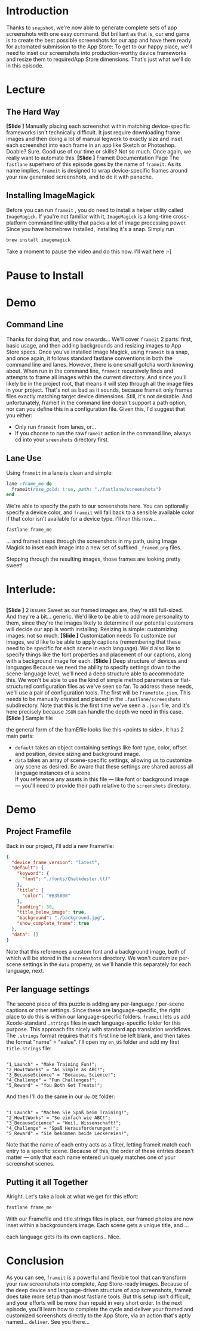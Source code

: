 # Introduction
<!-- 
2019.01.14
Tim,
This is a problematic episode. I'm hitting several issues with frameit that I'd like to confirm you also see
1. iPhone XR and XSMax aren't recognized
2. The framed files aren't resized as expected for direct App Store submission.

I'm submitting these issues to the fastlane team today, and will update this when I hear back from them.

One last thing: I'm concerned that this episode may be long. I don't see a great way to cut the material, and we can't split the episode, since we're already at our limit of 10. Any ideas *very* welcome :]
 -->
Thanks to `snapshot`, we're now able to generate complete sets of app screenshots with one easy command. 
But brilliant as that is, our end game is to create the best possible screenshots for our app and have them ready for automated submission to the App Store: To get to our happy place, we'll need to inset our screenshots into production-worthy device frameworks and resize them to  requiredApp Store dimensions. That's just what we'll do in this episode.
# Lecture
## The Hard Way
**[Slide ]** 
Manually placing each screenshot within matching device-specific frameworks isn't technically difficult. It just require downloading frame images and then doing a lot of manual legwork to exactly size and inset each screenshot into each frame in an app like Sketch or Photoshop. Doable? Sure. Good use of our time or skills? Not so much. Once again, we really want to automate this.
**[Slide ]** Frameit Documentation Page
The `fastlane` superhero of this episode goes by the name of `frameit`.  As its name implies, `frameit`  is designed to wrap device-specific frames around your raw generated screenshots, and to do it with panache.
## Installing ImageMagick
Before you can run `frameit` , you do need to install a helper utility called `ImageMagick`. If you're not familiar with it, `ImageMagick` is a long-time cross-platform command line utility that packs a lot of image processing power. Since you have homebrew installed, installing it's a snap. Simply run 
```bash
brew install imagemagick
```
Take a moment to pause the video and do this now.  I'll wait here :-]
# Pause to Install
# Demo
## Command Line
Thanks for doing that, and now onwards… 
We'll cover `frameit` 2 parts: first, basic usage, and then adding backgrounds and resizing images to App Store specs.
Once you've installed Image Magick, using `frameit` is a snap, and once again, it follows standard fastlane conventions in both the command line and lanes.
However, there is one small gotcha worth knowing about. 
When run in the command line, `frameit` recursively finds and attempts to frame all images within the current directory.  And since you'll likely be in the project root, that means it will step through all the image files in your project. 
That's not as bad as it sounds, because frameit only frames files exactly matching target device dimensions. Still, it's not desirable. And unfortunately, frameit in the command line doesn't support a path option, nor can you define this in a configuration file.
Given this, I'd suggest that you either:
- Only run `frameit` from lanes, or…
- If you choose to run  the raw`frameit` action in the command line, always cd into your `sreenshots` directory first.
## Lane Use
Using `frameit` in a lane is clean and simple:
```ruby
lane :frame_me do
  frameit(rose_gold: true, path: "./fastlane/screenshots")
end
```
We're able to specify the path to our screenshots here. You can optionally specify a device color, and `frameit` will fall back to a sensible available color if that color isn't available for a device type.
I'll run this now…
```bash
fastlane frame_me
```
… and frameit steps through the screenshots in my path, using Image Magick to inset each image into a new set of suffixed `_framed.png` files. 
<!-- Step through results in Mojave Gallery View -->
Stepping through the resulting images, those frames are looking pretty sweet!
# Interlude: 
<!-- Question: Is the material from here on down too much? Or too detailed? I have very mixed feelings about this… -->
## 
**[Slide ]** 2 issues
Sweet as our framed images are, they're still full-sized. And they're a bit… generic. We'd like to be able to add more personality to them, since they're the images likely to determine if our potential customers will decide our app is worth installing. Resizing is simple: customizing images: not so much.
**[Slide ]** Customization needs
To customize our images, we'd like to be able to apply captions (remembering that these need to be specific for each scene in each language). We'd also like to specify things like the font properties and placement of our captions, along with a background image for each.
**[Slide ]** Deep structure of devices and languages
Because we need the ability to specify settings down to the scene-language level, we'll need a deep structure able to accommodate this. We won't be able to use the kind of simple method parameters or flat-structured configuration files as we've seen so far.
To address these needs, we'll use a pair of configuration tools. The first will be  `Framefile.json`. This needs to be manually created and placed in the `.fastlane/screenshots` subdirectory. Note that this is the first time we've seen a `.json` file, and it's here precisely because `JSON` can handle the depth we need in this case.
**[Slide ]** Sample file
<!-- file contents in slide to be:
{
  "device_frame_version": <typically, "Latest">,
  "default": { <project-wide settings> },
  "data": [ <per-scene settings> ]
} 
 -->
the general form of the framEfile looks like this \<points to side\>. It has 2 main parts:
- `default` takes an object containing settings like font type, color, offset and position, device sizing and background image.  
-  `data` takes an array of scene-specific settings, allowing us to customize any scene as desired. Be aware that these settings are shared across all language instances of a scene.  
If you reference any assets in this file — like font or background image — you'll need to provide their path relative to the `screenshots` directory.
# Demo
## Project Framefile
Back in our project, I'll add a new Framefile:
```json
{
  "device_frame_version": "latest",
  "default": {
    "keyword": {
      "font": "./fonts/Chalkduster.ttf"
    },
    "title": {      
      "color": "#B35800"
    },
    "padding": 50,
    "title_below_image": true,
    "background": "./background.jpg",
    "show_complete_frame": true
  },
  "data": []
} 
```
Note that this references a custom font and a background image, both of which will be stored in the `screenshots` directory. We won't customize per-scene settings in the `data` property, as we'll handle this separately for each language, next.
## Per language settings
The second piece of this puzzle is adding any per-language / per-scene captions or other settings.
Since these are language-specific, the right place to do this is within our language-specific folders. `frameit` lets us add Xcode-standard `.strings` files in each language-specific folder for this purpose. This approach fits nicely with standard app translation workflows. The `.strings` format requires that it's first line be left blank, and then takes the format "name" = "value".
I'll open my `en_US` folder and add my first `title.strings` file:
```

"1_Launch" = "Make Training Fun!";
"2_HowItWorks" = "As Simple as ABC!";
"3_BecauseScience" = "Because… Science!";
"4_Challenge" = "Fun Challenges!";
"5_Reward" = "You Both Get Treats!";
```
And then I'll do the same in our `de-DE` folder:
```

"1_Launch" = "Machen Sie Spaß beim Training!";
"2_HowItWorks" = "So einfach wie ABC!";
"3_BecauseScience" = "Weil… Wissenschaft!";
"4_Challenge" = "Spaß Herausforderungen!";
"5_Reward" = "Sie bekommen beide Leckereien!";
```
Note that the name of each entry acts as a filter, letting frameit match each entry to a specific scene. Because of this, the order of these entries doesn't matter — only that each name entered uniquely matches one of your screenshot scenes.
## Putting it all Together
Alright. Let's take a look at what we get for this effort:
```bash
fastlane frame_me
```
<!-- show English results in Gallery view -->
With our Framefile and title.strings files in place, our framed photos are now inset within a backgrounders image. Each scene gets a unique title, and …
<!-- switch to German language folder -->
each language gets its its own captions.. Nice.
# Conclusion
As you can see, `frameit` is a powerful and flexible tool that can transform your raw screenshots into complete, App Store-ready images. 
Because of the deep device and language-driven structure of app screenshots, frameit does take more setup than most fastlane tools. But this setup isn't difficult, and your efforts will be more than repaid in very short order.
In the next episode, you'll learn how to complete the cycle and deliver your framed and customized screenshots directly to the App Store, via an action that's aptly named… `deliver`. See you there…
